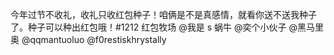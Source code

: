 今年过节不收礼，收礼只收红包种子！咱俩是不是真感情，就看你送不送我种子了。种子可以种出红包哦！#1212 红包牧场 @我是 s 蜗牛 @奕个小伙子 @黑马里奥 @qqmantuoluo @f0restiskhrystally  ​​​​